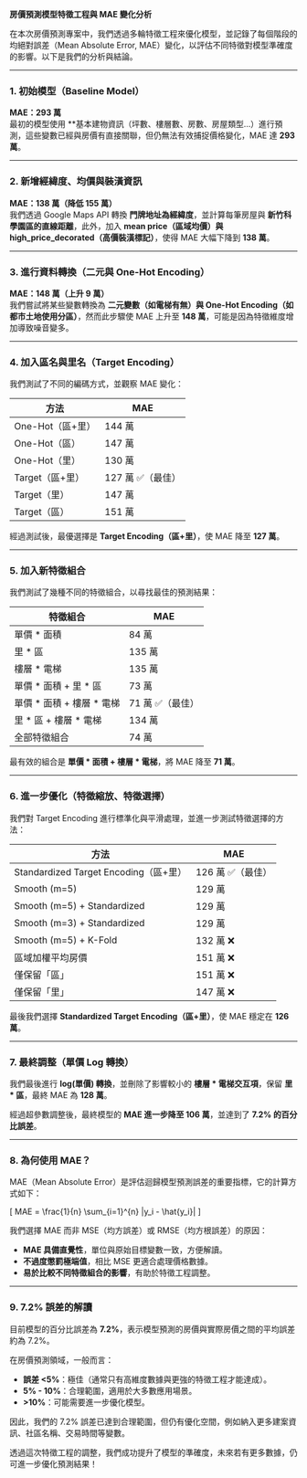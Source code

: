 **房價預測模型特徵工程與 MAE 變化分析**

在本次房價預測專案中，我們透過多輪特徵工程來優化模型，並記錄了每個階段的均絕對誤差（Mean Absolute Error, MAE）變化，以評估不同特徵對模型準確度的影響。以下是我們的分析與結論。

---

### **1. 初始模型（Baseline Model）**

**MAE：293 萬**  
最初的模型使用 **基本建物資訊（坪數、樓層數、房數、房屋類型...）進行預測，這些變數已經與房價有直接關聯，但仍無法有效捕捉價格變化，MAE 達 **293 萬**。

---

### **2. 新增經緯度、均價與裝潢資訊**

**MAE：138 萬（降低 155 萬）**  
我們透過 Google Maps API 轉換 **門牌地址為經緯度**，並計算每筆房屋與 **新竹科學園區的直線距離**，此外，加入 **mean price（區域均價）與 high_price_decorated（高價裝潢標記）**，使得 MAE 大幅下降到 **138 萬**。

---

### **3. 進行資料轉換（二元與 One-Hot Encoding）**

**MAE：148 萬（上升 9 萬）**  
我們嘗試將某些變數轉換為 **二元變數（如電梯有無）與 One-Hot Encoding（如都市土地使用分區）**，然而此步驟使 MAE 上升至 **148 萬**，可能是因為特徵維度增加導致噪音變多。

---

### **4. 加入區名與里名（Target Encoding）**

我們測試了不同的編碼方式，並觀察 MAE 變化：

| 方法 | MAE |
|------|------|
| One-Hot（區+里） | 144 萬 |
| One-Hot（區） | 147 萬 |
| One-Hot（里） | 130 萬 |
| Target（區+里） | 127 萬 ✅（最佳） |
| Target（里） | 147 萬 |
| Target（區） | 151 萬 |

經過測試後，最優選擇是 **Target Encoding（區+里）**，使 MAE 降至 **127 萬**。

---

### **5. 加入新特徵組合**

我們測試了幾種不同的特徵組合，以尋找最佳的預測結果：

| 特徵組合 | MAE |
|----------|------|
| 單價 * 面積 | 84 萬 |
| 里 * 區 | 135 萬 |
| 樓層 * 電梯 | 135 萬 |
| 單價 * 面積 + 里 * 區 | 73 萬 |
| 單價 * 面積 + 樓層 * 電梯 | 71 萬 ✅（最佳） |
| 里 * 區 + 樓層 * 電梯 | 134 萬 |
| 全部特徵組合 | 74 萬 |

最有效的組合是 **單價 * 面積 + 樓層 * 電梯**，將 MAE 降至 **71 萬**。

---

### **6. 進一步優化（特徵縮放、特徵選擇）**

我們對 Target Encoding 進行標準化與平滑處理，並進一步測試特徵選擇的方法：

| 方法 | MAE |
|------|------|
| Standardized Target Encoding（區+里） | 126 萬 ✅（最佳） |
| Smooth (m=5) | 129 萬 |
| Smooth (m=5) + Standardized | 129 萬 |
| Smooth (m=3) + Standardized | 129 萬 |
| Smooth (m=5) + K-Fold | 132 萬 ❌ |
| 區域加權平均房價 | 151 萬 ❌ |
| 僅保留「區」 | 151 萬 ❌ |
| 僅保留「里」 | 147 萬 ❌ |

最後我們選擇 **Standardized Target Encoding（區+里）**，使 MAE 穩定在 **126 萬**。

---

### **7. 最終調整（單價 Log 轉換）**

我們最後進行 **log(單價) 轉換**，並刪除了影響較小的 **樓層 * 電梯交互項**，保留 **里 * 區**，最終 MAE 為 **128 萬**。

經過超參數調整後，最終模型的 **MAE 進一步降至 106 萬**，並達到了 **7.2% 的百分比誤差**。

---

### **8. 為何使用 MAE？**

MAE（Mean Absolute Error）是評估迴歸模型預測誤差的重要指標，它的計算方式如下：

\[ MAE = \frac{1}{n} \sum_{i=1}^{n} |y_i - \hat{y_i}| \]

我們選擇 MAE 而非 MSE（均方誤差）或 RMSE（均方根誤差）的原因：
- **MAE 具備直覺性**，單位與原始目標變數一致，方便解讀。
- **不過度懲罰極端值**，相比 MSE 更適合處理價格數據。
- **易於比較不同特徵組合的影響**，有助於特徵工程調整。

---

### **9. 7.2% 誤差的解讀**

目前模型的百分比誤差為 **7.2%**，表示模型預測的房價與實際房價之間的平均誤差約為 7.2%。

在房價預測領域，一般而言：
- **誤差 <5%**：極佳（通常只有高維度數據與更強的特徵工程才能達成）。
- **5% - 10%**：合理範圍，適用於大多數應用場景。
- **>10%**：可能需要進一步優化模型。

因此，我們的 7.2% 誤差已達到合理範圍，但仍有優化空間，例如納入更多建案資訊、社區名稱、交易時間等變數。

透過這次特徵工程的調整，我們成功提升了模型的準確度，未來若有更多數據，仍可進一步優化預測結果！

